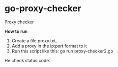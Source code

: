 # go-proxy-checker
Proxy checker

<b>How to run</b>
1. Create a file proxy.txt, 
2. Add a proxy in the ip:port format to it
3. Run this script like this: go run proxy-checker2.go

He check status code.
